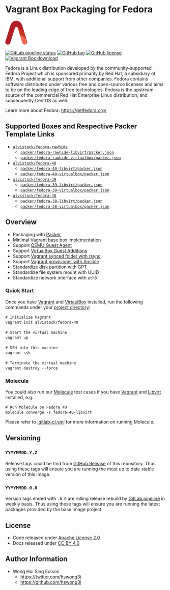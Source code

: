 # Vagrant Box Packaging for Fedora

<a href="https://alvistack.com" title="AlviStack" target="_blank"><img src="/alvistack.svg" height="75" alt="AlviStack"></a>

[![GitLab pipeline
status](https://img.shields.io/gitlab/pipeline/alvistack/vagrant-fedora/master)](https://gitlab.com/alvistack/vagrant-fedora/-/pipelines)
[![GitHub
tag](https://img.shields.io/github/tag/alvistack/vagrant-fedora.svg)](https://github.com/alvistack/vagrant-fedora/tags)
[![GitHub
license](https://img.shields.io/github/license/alvistack/vagrant-fedora.svg)](https://github.com/alvistack/vagrant-fedora/blob/master/LICENSE)
[![Vagrant Box
download](https://img.shields.io/badge/dynamic/json?label=alvistack%2Ffedora-40&query=%24.boxes%5B%3A1%5D.downloads&url=https%3A%2F%2Fapp.vagrantup.com%2Fapi%2Fv1%2Fsearch%3Fq%3Dalvistack%2Ffedora-40)](https://app.vagrantup.com/alvistack/boxes/fedora-40)

Fedora is a Linux distribution developed by the community-supported
Fedora Project which is sponsored primarily by Red Hat, a subsidiary of
IBM, with additional support from other companies. Fedora contains
software distributed under various free and open-source licenses and
aims to be on the leading edge of free technologies. Fedora is the
upstream source of the commercial Red Hat Enterprise Linux distribution,
and subsequently CentOS as well.

Learn more about Fedora: <https://getfedora.org/>

## Supported Boxes and Respective Packer Template Links

- [`alvistack/fedora-rawhide`](https://app.vagrantup.com/alvistack/boxes/fedora-rawhide)
  - [`packer/fedora-rawhide-libvirt/packer.json`](https://github.com/alvistack/vagrant-fedora/blob/master/packer/fedora-rawhide-libvirt/packer.json)
  - [`packer/fedora-rawhide-virtualbox/packer.json`](https://github.com/alvistack/vagrant-fedora/blob/master/packer/fedora-rawhide-virtualbox/packer.json)
- [`alvistack/fedora-40`](https://app.vagrantup.com/alvistack/boxes/fedora-40)
  - [`packer/fedora-40-libvirt/packer.json`](https://github.com/alvistack/vagrant-fedora/blob/master/packer/fedora-40-libvirt/packer.json)
  - [`packer/fedora-40-virtualbox/packer.json`](https://github.com/alvistack/vagrant-fedora/blob/master/packer/fedora-40-virtualbox/packer.json)
- [`alvistack/fedora-39`](https://app.vagrantup.com/alvistack/boxes/fedora-39)
  - [`packer/fedora-39-libvirt/packer.json`](https://github.com/alvistack/vagrant-fedora/blob/master/packer/fedora-39-libvirt/packer.json)
  - [`packer/fedora-39-virtualbox/packer.json`](https://github.com/alvistack/vagrant-fedora/blob/master/packer/fedora-39-virtualbox/packer.json)
- [`alvistack/fedora-38`](https://app.vagrantup.com/alvistack/boxes/fedora-38)
  - [`packer/fedora-38-libvirt/packer.json`](https://github.com/alvistack/vagrant-fedora/blob/master/packer/fedora-38-libvirt/packer.json)
  - [`packer/fedora-38-virtualbox/packer.json`](https://github.com/alvistack/vagrant-fedora/blob/master/packer/fedora-38-virtualbox/packer.json)

## Overview

- Packaging with [Packer](https://www.packer.io/)
- Minimal [Vagrant base box
  implementation](https://www.vagrantup.com/docs/boxes/base)
- Support [QEMU Guest
  Agent](https://wiki.qemu.org/Features/GuestAgent)
- Support [VirtualBox Guest
  Additions](https://www.virtualbox.org/manual/ch04.html)
- Support [Vagrant synced folder with
  rsync](https://www.vagrantup.com/docs/synced-folders/rsync)
- Support [Vagrant provisioner with
  Ansible](https://www.vagrantup.com/docs/provisioning/ansible)
- Standardize disk partition with GPT
- Standardize file system mount with UUID
- Standardize network interface with `eth0`

### Quick Start

Once you have [Vagrant](https://www.vagrantup.com/docs/installation) and
[VirtaulBox](https://www.virtualbox.org/) installed, run the following
commands under your [project
directory](https://learn.hashicorp.com/tutorials/vagrant/getting-started-project-setup?in=vagrant/getting-started):

    # Initialize Vagrant
    vagrant init alvistack/fedora-40

    # Start the virtual machine
    vagrant up

    # SSH into this machine
    vagrant ssh

    # Terminate the virtual machine
    vagrant destroy --force

### Molecule

You could also run our
[Molecule](https://molecule.readthedocs.io/en/stable/) test cases if you
have [Vagrant](https://www.vagrantup.com/) and
[Libvirt](https://libvirt.org/) installed, e.g.

    # Run Molecule on Fedora 40
    molecule converge -s fedora-40-libvirt

Please refer to [.gitlab-ci.yml](.gitlab-ci.yml) for more information on
running Molecule.

## Versioning

### `YYYYMMDD.Y.Z`

Release tags could be find from [GitHub
Release](https://github.com/alvistack/vagrant-fedora/tags) of this
repository. Thus using these tags will ensure you are running the most
up to date stable version of this image.

### `YYYYMMDD.0.0`

Version tags ended with `.0.0` are rolling release rebuild by [GitLab
pipeline](https://gitlab.com/alvistack/vagrant-fedora/-/pipelines) in
weekly basis. Thus using these tags will ensure you are running the
latest packages provided by the base image project.

## License

- Code released under [Apache License 2.0](LICENSE)
- Docs released under [CC BY
  4.0](http://creativecommons.org/licenses/by/4.0/)

## Author Information

- Wong Hoi Sing Edison
  - <https://twitter.com/hswong3i>
  - <https://github.com/hswong3i>
